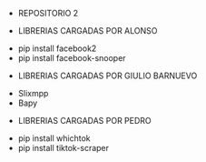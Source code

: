 * REPOSITORIO 2

* LIBRERIAS CARGADAS POR ALONSO
- pip install facebook2
- pip install facebook-snooper

* LIBRERIAS CARGADAS POR GIULIO BARNUEVO
- Slixmpp
- Bapy
* LIBRERIAS CARGADAS POR PEDRO
- pip install whichtok
- pip install tiktok-scraper
